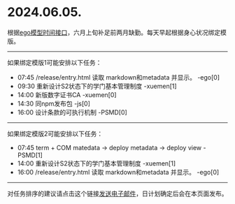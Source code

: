 # 2024.06.05.

根据[ego模型时间接口](https://gitee.com/hyg/blog/blob/master/timeflow.md)，六月上旬补足前两月缺勤。每天早起根据身心状况绑定模版。

---
如果绑定模版1可能安排以下任务：

- 07:45	/release/entry.html 读取 markdown和metadata 并显示。 -ego[0]
- 09:30	重新设计S2状态下的学门基本管理制度 -xuemen[1]
- 14:00	新版数字证书CA -xuemen[0]
- 14:30	同npm发布包 -js[0]
- 16:00	设计条款的可执行机制 -PSMD[0]

---
如果绑定模版2可能安排以下任务：

- 07:45	term + COM matedata -> deploy metadata -> deploy view -PSMD[1]
- 14:00	重新设计S2状态下的学门基本管理制度 -xuemen[1]
- 16:00	/release/entry.html 读取 markdown和metadata 并显示。 -ego[0]

---
对任务排序的建议请点击这个链接<a href="mailto:huangyg@mars22.com?subject=关于2024.06.05.任务排序的建议&body=date: 20240605%0D%0Afile: ../../blog/release/time/d.20240605.md%0D%0A---请勿修改邮件主题及以上内容---%0D%0A">发送电子邮件</a>，日计划确定后会在本页面发布。